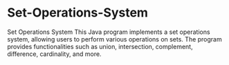 # Set-Operations-System
Set Operations System This Java program implements a set operations system, allowing users to perform various operations on sets. The program provides functionalities such as union, intersection, complement, difference, cardinality, and more.
